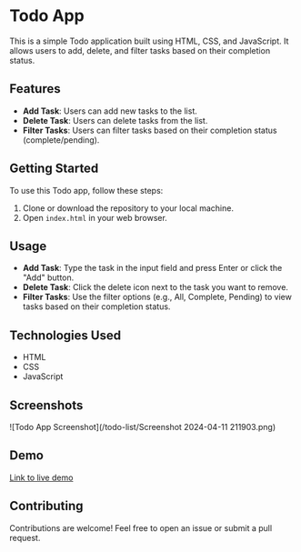 
# Todo App

This is a simple Todo application built using HTML, CSS, and JavaScript. It allows users to add, delete, and filter tasks based on their completion status.

## Features

- **Add Task**: Users can add new tasks to the list.
- **Delete Task**: Users can delete tasks from the list.
- **Filter Tasks**: Users can filter tasks based on their completion status (complete/pending).

## Getting Started

To use this Todo app, follow these steps:

1. Clone or download the repository to your local machine.
2. Open `index.html` in your web browser.

## Usage

- **Add Task**: Type the task in the input field and press Enter or click the "Add" button.
- **Delete Task**: Click the delete icon next to the task you want to remove.
- **Filter Tasks**: Use the filter options (e.g., All, Complete, Pending) to view tasks based on their completion status.

## Technologies Used

- HTML
- CSS
- JavaScript

## Screenshots

![Todo App Screenshot](/todo-list/Screenshot 2024-04-11 211903.png)

## Demo

[Link to live demo](https://rishabhgupta2004.github.io/todo-list/)

## Contributing

Contributions are welcome! Feel free to open an issue or submit a pull request.

